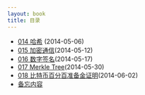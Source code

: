 ```yaml
---
layout: book
title: 目录
---
```


- [014 哈希](014_hash.html) (2014-05-06)
- [015 加密通信](015_crypto.html)(2014-05-12)
- [016 数字签名](016_digi_sig.html)(2014-05-17)
- [017 Merkle Tree](017_merkle_tree.html)(2014-05-30)
- [018 比特币百分百准备金证明](018_proof_of_reserve.html)(2014-06-02)
- [备忘内容](tmp.html)
